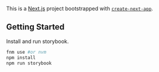 This is a [Next.js](https://nextjs.org/) project bootstrapped with [`create-next-app`](https://github.com/vercel/next.js/tree/canary/packages/create-next-app).

## Getting Started

Install and run storybook.

```bash
fnm use #or nvm
npm install
npm run storybook
```
